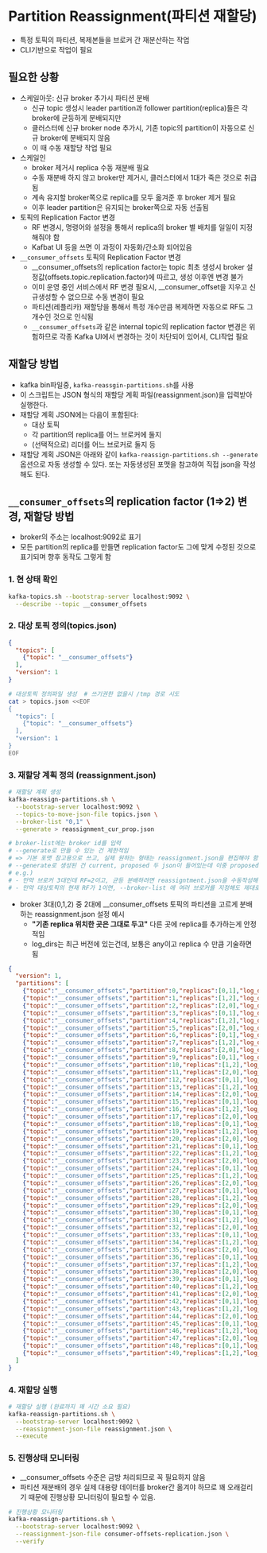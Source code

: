 # Partition Reassignment(파티션 재할당)

- 특정 토픽의 파티션, 복제본들을 브로커 간 재분산하는 작업
- CLI기반으로 작업이 필요

## 필요한 상황

- 스케일아웃: 신규 broker 추가시 파티션 분배
  - 신규 topic 생성시 leader partition과 follower partition(replica)들은 각 broker에 균등하게 분배되지만
  - 클러스터에 신규 broker node 추가시, 기존 topic의 partition이 자동으로 신규 broker에 분배되지 않음
  - 이 때 수동 재할당 작업 필요
- 스케일인
  - broker 제거시 replica 수동 재분배 필요
  - 수동 재분배 하지 않고 broker만 제거시, 클러스터에서 1대가 죽은 것으로 취급됨
  - 계속 유지할 broker쪽으로 replica를 모두 옮겨준 후 broker 제거 필요
  - 이후 leader partition은 유지되는 broker쪽으로 자동 선출됨
- 토픽의 Replication Factor 변경
  - RF 변경시, 명령어와 설정을 통해서 replica의 broker 별 배치를 일일이 지정해줘야 함
  - Kafbat UI 등을 쓰면 이 과정이 자동화/간소화 되어있음
- `__consumer_offsets` 토픽의 Replication Factor 변경
  - __consumer_offsets의 replication factor는 topic 최초 생성시 broker 설정값(offsets.topic.replication.factor)에 따르고, 생성 이후엔 변경 불가
  - 이미 운영 중인 서비스에서 RF 변경 필요시, __consumer_offset을 지우고 신규생성할 수 없으므로 수동 변경이 필요
  - 파티션(레플리카) 재할당을 통해서 특정 개수만큼 복제하면 자동으로 RF도 그 개수인 것으로 인식됨
  - `__consumer_offsets`과 같은 internal topic의 replication factor 변경은 위험하므로 각종 Kafka UI에서 변경하는 것이 차단되어 있어서, CLI작업 필요

## 재할당 방법

- kafka bin파일중, `kafka-reassgin-partitions.sh`를 사용
- 이 스크립트는 JSON 형식의 재할당 계획 파일(reassignment.json)을 입력받아 실행한다.
- 재할당 계획 JSON에는 다음이 포함된다:
  - 대상 토픽
  - 각 partition의 replica를 어느 브로커에 둘지
  - (선택적으로) 리더를 어느 브로커로 둘지 등
- 재할당 계획 JSON은 아래와 같이 `kafka-reassign-partitions.sh --generate` 옵션으로 자동 생성할 수 있다. 또는 자동생성된 포맷을 참고하여 직접 json을 작성해도 된다.

## `__consumer_offsets`의 replication factor (1=>2) 변경, 재할당 방법

- broker의 주소는 localhost:9092로 표기
- 모든 partition의 replica를 만들면 replication factor도 그에 맞게 수정된 것으로 표기되며 향후 동작도 그렇게 함

### 1. 현 상태 확인

```sh
kafka-topics.sh --bootstrap-server localhost:9092 \
  --describe --topic __consumer_offsets
```

### 2. 대상 토픽 정의(topics.json)

```json
{
  "topics": [
    {"topic": "__consumer_offsets"}
  ],
  "version": 1
}
```

```sh
# 대상토픽 정의파일 생성  # 쓰기권한 없을시 /tmp 경로 시도
cat > topics.json <<EOF
{
  "topics": [
    {"topic": "__consumer_offsets"}
  ],
  "version": 1
}
EOF
```

### 3. 재할당 계획 정의 (reassignment.json)

```sh
# 재할당 계획 생성
kafka-reassign-partitions.sh \
  --bootstrap-server localhost:9092 \
  --topics-to-move-json-file topics.json \
  --broker-list "0,1" \
  --generate > reassignment_cur_prop.json

# broker-list에는 broker id를 입력
# --generate로 만들 수 있는 건 제한적임
# => 기본 포맷 참고용으로 쓰고, 실제 원하는 형태는 reassignment.json을 편집해야 함
# --generate로 생성된 건 current, proposed 두 json이 들어있는데 이중 proposed 부분을 별도 추출해서 사용해야 함 
# e.g.) 
# - 만약 브로커 3대인데 RF=2이고, 균등 분배하려면 reassigntment.json을 수동작성해야 함
# - 만약 대상토픽의 현재 RF가 1이면, --broker-list 에 여러 브로커를 지정해도 제대로 된 reassignment.json이 생성되지 않는다.
```

- broker 3대(0,1,2) 중 2대에 __consumer_offsets 토픽의 파티션을 고르게 분배하는 reassignment.json 설정 예시
  - **"기존 replica 위치한 곳은 그대로 두고"** 다른 곳에 replica를 추가하는게 안정적임
  - log_dirs는 최근 버전에 있는건데, 보통은 any이고 replica 수 만큼 기술하면 됨

```json
{
  "version": 1,
  "partitions": [
    {"topic":"__consumer_offsets","partition":0,"replicas":[0,1],"log_dirs":["any","any"]},
    {"topic":"__consumer_offsets","partition":1,"replicas":[1,2],"log_dirs":["any","any"]},
    {"topic":"__consumer_offsets","partition":2,"replicas":[2,0],"log_dirs":["any","any"]},
    {"topic":"__consumer_offsets","partition":3,"replicas":[0,1],"log_dirs":["any","any"]},
    {"topic":"__consumer_offsets","partition":4,"replicas":[1,2],"log_dirs":["any","any"]},
    {"topic":"__consumer_offsets","partition":5,"replicas":[2,0],"log_dirs":["any","any"]},
    {"topic":"__consumer_offsets","partition":6,"replicas":[0,1],"log_dirs":["any","any"]},
    {"topic":"__consumer_offsets","partition":7,"replicas":[1,2],"log_dirs":["any","any"]},
    {"topic":"__consumer_offsets","partition":8,"replicas":[2,0],"log_dirs":["any","any"]},
    {"topic":"__consumer_offsets","partition":9,"replicas":[0,1],"log_dirs":["any","any"]},
    {"topic":"__consumer_offsets","partition":10,"replicas":[1,2],"log_dirs":["any","any"]},
    {"topic":"__consumer_offsets","partition":11,"replicas":[2,0],"log_dirs":["any","any"]},
    {"topic":"__consumer_offsets","partition":12,"replicas":[0,1],"log_dirs":["any","any"]},
    {"topic":"__consumer_offsets","partition":13,"replicas":[1,2],"log_dirs":["any","any"]},
    {"topic":"__consumer_offsets","partition":14,"replicas":[2,0],"log_dirs":["any","any"]},
    {"topic":"__consumer_offsets","partition":15,"replicas":[0,1],"log_dirs":["any","any"]},
    {"topic":"__consumer_offsets","partition":16,"replicas":[1,2],"log_dirs":["any","any"]},
    {"topic":"__consumer_offsets","partition":17,"replicas":[2,0],"log_dirs":["any","any"]},
    {"topic":"__consumer_offsets","partition":18,"replicas":[0,1],"log_dirs":["any","any"]},
    {"topic":"__consumer_offsets","partition":19,"replicas":[1,2],"log_dirs":["any","any"]},
    {"topic":"__consumer_offsets","partition":20,"replicas":[2,0],"log_dirs":["any","any"]},
    {"topic":"__consumer_offsets","partition":21,"replicas":[0,1],"log_dirs":["any","any"]},
    {"topic":"__consumer_offsets","partition":22,"replicas":[1,2],"log_dirs":["any","any"]},
    {"topic":"__consumer_offsets","partition":23,"replicas":[2,0],"log_dirs":["any","any"]},
    {"topic":"__consumer_offsets","partition":24,"replicas":[0,1],"log_dirs":["any","any"]},
    {"topic":"__consumer_offsets","partition":25,"replicas":[1,2],"log_dirs":["any","any"]},
    {"topic":"__consumer_offsets","partition":26,"replicas":[2,0],"log_dirs":["any","any"]},
    {"topic":"__consumer_offsets","partition":27,"replicas":[0,1],"log_dirs":["any","any"]},
    {"topic":"__consumer_offsets","partition":28,"replicas":[1,2],"log_dirs":["any","any"]},
    {"topic":"__consumer_offsets","partition":29,"replicas":[2,0],"log_dirs":["any","any"]},
    {"topic":"__consumer_offsets","partition":30,"replicas":[0,1],"log_dirs":["any","any"]},
    {"topic":"__consumer_offsets","partition":31,"replicas":[1,2],"log_dirs":["any","any"]},
    {"topic":"__consumer_offsets","partition":32,"replicas":[2,0],"log_dirs":["any","any"]},
    {"topic":"__consumer_offsets","partition":33,"replicas":[0,1],"log_dirs":["any","any"]},
    {"topic":"__consumer_offsets","partition":34,"replicas":[1,2],"log_dirs":["any","any"]},
    {"topic":"__consumer_offsets","partition":35,"replicas":[2,0],"log_dirs":["any","any"]},
    {"topic":"__consumer_offsets","partition":36,"replicas":[0,1],"log_dirs":["any","any"]},
    {"topic":"__consumer_offsets","partition":37,"replicas":[1,2],"log_dirs":["any","any"]},
    {"topic":"__consumer_offsets","partition":38,"replicas":[2,0],"log_dirs":["any","any"]},
    {"topic":"__consumer_offsets","partition":39,"replicas":[0,1],"log_dirs":["any","any"]},
    {"topic":"__consumer_offsets","partition":40,"replicas":[1,2],"log_dirs":["any","any"]},
    {"topic":"__consumer_offsets","partition":41,"replicas":[2,0],"log_dirs":["any","any"]},
    {"topic":"__consumer_offsets","partition":42,"replicas":[0,1],"log_dirs":["any","any"]},
    {"topic":"__consumer_offsets","partition":43,"replicas":[1,2],"log_dirs":["any","any"]},
    {"topic":"__consumer_offsets","partition":44,"replicas":[2,0],"log_dirs":["any","any"]},
    {"topic":"__consumer_offsets","partition":45,"replicas":[0,1],"log_dirs":["any","any"]},
    {"topic":"__consumer_offsets","partition":46,"replicas":[1,2],"log_dirs":["any","any"]},
    {"topic":"__consumer_offsets","partition":47,"replicas":[2,0],"log_dirs":["any","any"]},
    {"topic":"__consumer_offsets","partition":48,"replicas":[0,1],"log_dirs":["any","any"]},
    {"topic":"__consumer_offsets","partition":49,"replicas":[1,2],"log_dirs":["any","any"]}
  ]
}
```

### 4. 재할당 실행

```sh
# 재할당 실행 (완료까지 꽤 시간 소요 필요)
kafka-reassign-partitions.sh \
  --bootstrap-server localhost:9092 \
  --reassignment-json-file reassignment.json \
  --execute
```

### 5. 진행상태 모니터링

- __consumer_offsets 수준은 금방 처리되므로 꼭 필요하지 않음
- 파티션 재분배의 경우 실제 대용량 데이터를 broker간 옮겨야 하므로 꽤 오래걸리기 때문에 진행상황 모니터링이 필요할 수 있음.

```sh
# 진행상황 모니터링
kafka-reassign-partitions.sh \
  --bootstrap-server localhost:9092 \
  --reassignment-json-file consumer-offsets-replication.json \
  --verify
```
